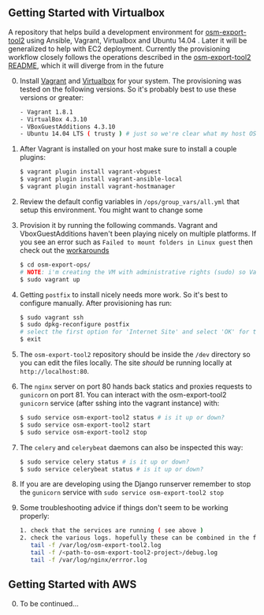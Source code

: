 ## Getting Started with Virtualbox

A repository that helps build a development environment
for [osm-export-tool2](https://github.com/hotosm/osm-export-tool2) using Ansible, Vagrant, Virtualbox and Ubuntu 14.04 . Later it will be generalized
to help with EC2 deployment. Currently the provisioning workflow closely follows the operations described in the
[osm-export-tool2 README](https://github.com/hotosm/osm-export-tool2/blob/master/README.md), which it will diverge from in the future

0. Install [Vagrant](https://www.vagrantup.com/) and [Virtualbox](https://www.virtualbox.org/wiki/Downloads) for your system. The provisioning was tested
on the following versions. So it's probably best to use these versions or greater:

    ```bash
    - Vagrant 1.8.1
    - VirtualBox 4.3.10
    - VBoxGuestAdditions 4.3.10
    - Ubuntu 14.04 LTS ( trusty ) # just so we're clear what my host OS was
    ```
0. After Vagrant is installed on your host make sure to install a couple plugins:

    ```bash
    $ vagrant plugin install vagrant-vbguest
    $ vagrant plugin install vagrant-ansible-local
    $ vagrant plugin install vagrant-hostmanager
    ```
0. Review the default config variables in `/ops/group_vars/all.yml` that setup this environment. You might want to change some

0. Provision it by running the following commands. Vagrant and VboxGuestAdditions haven't been playing nicely on multiple platforms.
If you see an error such as `Failed to mount folders in Linux guest` then check out the [workarounds](https://github.com/mitchellh/vagrant/issues/3341)

    ```bash
    $ cd osm-export-ops/
    # NOTE: i'm creating the VM with administrative rights (sudo) so Vagrant can proxy host port 80 nicely, you should do the same
    $ sudo vagrant up
    ```

0. Getting `postfix` to install nicely needs more work. So it's best to configure manually. After provisioning has run:

    ```bash
    $ sudo vagrant ssh
    $ sudo dpkg-reconfigure postfix
    # select the first option for 'Internet Site' and select 'OK' for the other default settings
    $ exit
    ```

0. The `osm-export-tool2` repository should be inside the `/dev` directory so you can edit the files locally.
The site *should* be running locally at `http://localhost:80`.

0. The `nginx` server on port 80 hands back statics and proxies requests to `gunicorn` on port 81.
You can interact with the osm-export-tool2 `gunicorn` service (after sshing into the vagrant instance) with:

    ```bash
    $ sudo service osm-export-tool2 status # is it up or down?
    $ sudo service osm-export-tool2 start
    $ sudo service osm-export-tool2 stop
    ```

0. The `celery` and `celerybeat` daemons can also be inspected this way:

    ```bash
    $ sudo service celery status # is it up or down?
    $ sudo service celerybeat status # is it up or down?
    ```

0. If you are are developing using the Django runserver remember to stop the `gunicorn` service with `sudo service osm-export-tool2 stop`

0. Some troubleshooting advice if things don't seem to be working properly:

   ```bash
   1. check that the services are running ( see above )
   2. check the various logs. hopefully these can be combined in the future into one stream:
      tail -f /var/log/osm-export-tool2.log
      tail -f /<path-to-osm-export-tool2-project>/debug.log
      tail -f /var/log/nginx/errror.log
   ```

## Getting Started with AWS

0. To be continued...

